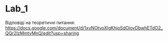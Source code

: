 # Lab_1
Відповіді на теоретичні питання: https://docs.google.com/document/d/1xvNOtvoXlgKhjoSdOiovDbwhETdO2_QQr2IzMmtvMnQ/edit?usp=sharing
